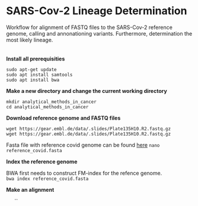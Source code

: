 # SARS-Cov-2 Lineage Determination

Workflow for alignment of FASTQ files to the SARS-Cov-2 reference genome, calling and annonationing variants. Furthermore, determination the most likely lineage. <br />
<br />
<br />
**Install all prerequisities** <br />

`sudo apt-get update` <br />
`sudo apt install samtools` <br />
`sudo apt install bwa` <br />

**Make a new directory and change the current working directory** <br />

`mkdir analytical_methods_in_cancer` <br />
`cd analytical_methods_in_cancer` <br />

**Download reference genome and FASTQ files** <br />

`wget https://gear.embl.de/data/.slides/Plate135H10.R2.fastq.gz`<br />
`wget https://gear.embl.de/data/.slides/Plate135H10.R2.fastq.gz` <br />

Fasta file with reference covid genome can be found [here](https://www.ncbi.nlm.nih.gov/nuccore/NC_045512.2?report=fasta)
`nano reference_covid.fasta` <br />

 
 **Index the reference genome**
 
 BWA first needs to construct FM-index for the refence genome. <br />
`bwa index reference_covid.fasta` <br />

**Make an alignment**

``
``
``
``
``
